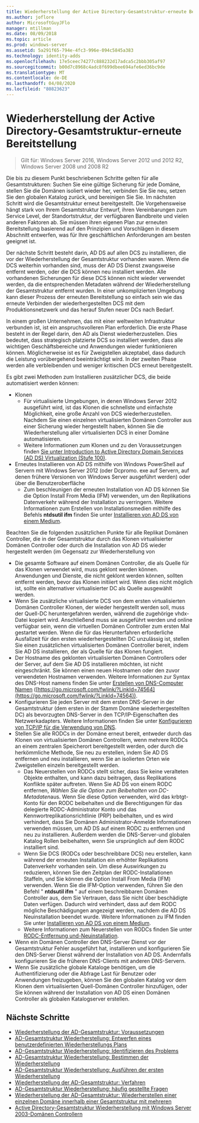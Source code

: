```yaml
---
title: Wiederherstellung der Active Directory-Gesamtstruktur-erneute Bereitstellung
ms.author: joflore
author: MicrosoftGuyJFlo
manager: mtillman
ms.date: 08/09/2018
ms.topic: article
ms.prod: windows-server
ms.assetid: 5a291f65-794e-4fc3-996e-094c5845a383
ms.technology: identity-adds
ms.openlocfilehash: 17e5ceec74277c888232d17adca5c2bbb305af97
ms.sourcegitcommit: b00d7c8968c4adc8f699dbee694afe6ed36bc9de
ms.translationtype: MT
ms.contentlocale: de-DE
ms.lasthandoff: 04/08/2020
ms.locfileid: "80823623"
---
```

# <a name="ad-forest-recovery---redeploy-remaining-dcs"></a>Wiederherstellung der Active Directory-Gesamtstruktur-erneute Bereitstellung

>Gilt für: Windows Server 2016, Windows Server 2012 und 2012 R2, Windows Server 2008 und 2008 R2

Die bis zu diesem Punkt beschriebenen Schritte gelten für alle Gesamtstrukturen: Suchen Sie eine gültige Sicherung für jede Domäne, stellen Sie die Domänen isoliert wieder her, verbinden Sie Sie neu, setzen Sie den globalen Katalog zurück, und bereinigen Sie Sie. Im nächsten Schritt wird die Gesamtstruktur erneut bereitgestellt. Die Vorgehensweise hängt stark von Ihrem Gesamtstruktur Entwurf, ihren Vereinbarungen zum Service Level, der Standortstruktur, der verfügbaren Bandbreite und vielen anderen Faktoren ab. Sie müssen ihren eigenen Plan zur erneuten Bereitstellung basierend auf den Prinzipien und Vorschlägen in diesem Abschnitt entwerfen, was für Ihre geschäftlichen Anforderungen am besten geeignet ist.  
  
Der nächste Schritt besteht darin, AD DS auf allen DCS zu installieren, die vor der Wiederherstellung der Gesamtstruktur vorhanden waren. Wenn die DCS weiterhin vorhanden sind, muss der AD DS Dienst zwangsweise entfernt werden, oder die DCS können neu installiert werden. Alle vorhandenen Sicherungen für diese DCS können nicht wieder verwendet werden, da die entsprechenden Metadaten während der Wiederherstellung der Gesamtstruktur entfernt wurden. In einer unkomplizierten Umgebung kann dieser Prozess der erneuten Bereitstellung so einfach sein wie das erneute Verbinden der wiederhergestellten DCS mit dem Produktionsnetzwerk und das herauf Stufen neuer DCs nach Bedarf.  
  
In einem großen Unternehmen, das mit einer weltweiten Infrastruktur verbunden ist, ist ein anspruchsvolleren Plan erforderlich. Die erste Phase besteht in der Regel darin, den AD als Dienst wiederherzustellen. Dies bedeutet, dass strategisch platzierte DCS so installiert werden, dass alle wichtigen Geschäftsbereiche und Anwendungen wieder funktionieren können. Möglicherweise ist es für Zweigstellen akzeptabel, dass dadurch die Leistung vorübergehend beeinträchtigt wird. In der zweiten Phase werden alle verbleibenden und weniger kritischen DCS erneut bereitgestellt.  
  
 Es gibt zwei Methoden zum Installieren zusätzlicher DCS, die beide automatisiert werden können:  
  
- Klonen  
   - Für virtualisierte Umgebungen, in denen Windows Server 2012 ausgeführt wird, ist das Klonen die schnellste und einfachste Möglichkeit, eine große Anzahl von DCS wiederherzustellen. Nachdem Sie einen einzelnen virtualisierten Domänen Controller aus einer Sicherung wieder hergestellt haben, können Sie die Wiederherstellung aller virtualisierten DCS in einer Domäne automatisieren.  
   - Weitere Informationen zum Klonen und zu den Voraussetzungen finden [Sie unter Introduction to Active Directory Domain Services (AD DS) Virtualization (Stufe 100)](https://technet.microsoft.com/library/hh831734.aspx).  
- Erneutes Installieren von AD DS mithilfe von Windows PowerShell auf Servern mit Windows Server 2012 (oder Dcpromo. exe auf Servern, auf denen frühere Versionen von Windows Server ausgeführt werden) oder über die Benutzeroberfläche  
   - Zum beschleunigen der erneuten Installation von AD DS können Sie die Option Install From Media (IFM) verwenden, um den Replikations Datenverkehr während der Installation zu verringern. Weitere Informationen zum Erstellen von Installationsmedien mithilfe des Befehls **ntdsutil ifm** finden Sie unter [Installieren von AD DS von einem Medium](https://technet.microsoft.com/library/cc770654\(WS.10\).aspx).  

Beachten Sie die folgenden zusätzlichen Punkte für alle Replikat Domänen Controller, die in der Gesamtstruktur durch das Klonen virtualisierter Domänen Controller oder durch die Installation von AD DS wieder hergestellt werden (im Gegensatz zur Wiederherstellung von  
  
- Die gesamte Software auf einem Domänen Controller, die als Quelle für das Klonen verwendet wird, muss geklont werden können. Anwendungen und Dienste, die nicht geklont werden können, sollten entfernt werden, bevor das Klonen initiiert wird. Wenn dies nicht möglich ist, sollte ein alternativer virtualisierter DC als Quelle ausgewählt werden.  
- Wenn Sie zusätzliche virtualisierte DCS von dem ersten virtualisierten Domänen Controller Klonen, der wieder hergestellt werden soll, muss der Quell-DC heruntergefahren werden, während die zugehörige vhdx-Datei kopiert wird. Anschließend muss sie ausgeführt werden und online verfügbar sein, wenn die virtuellen Domänen Controller zum ersten Mal gestartet werden. Wenn die für das Herunterfahren erforderliche Ausfallzeit für den ersten wiederhergestellten DC unzulässig ist, stellen Sie einen zusätzlichen virtualisierten Domänen Controller bereit, indem Sie AD DS installieren, der als Quelle für das Klonen fungiert.  
- Der Hostname des geklonten virtualisierten Domänen Controllers oder der Server, auf dem Sie AD DS installieren möchten, ist nicht eingeschränkt. Sie können einen neuen Hostnamen oder den zuvor verwendeten Hostnamen verwenden. Weitere Informationen zur Syntax des DNS-Host namens finden Sie unter [Erstellen von DNS-Computer Namen](https://technet.microsoft.com/library/cc785282.aspx) ([https://go.microsoft.com/fwlink/?LinkId=74564](https://go.microsoft.com/fwlink/?LinkId=74564)).  
- Konfigurieren Sie jeden Server mit dem ersten DNS-Server in der Gesamtstruktur (dem ersten in der Stamm Domäne wiederhergestellten DC) als bevorzugten DNS-Server in den TCP/IP-Eigenschaften des Netzwerkadapters. Weitere Informationen finden Sie unter [Konfigurieren von TCP/IP für die Verwendung von DNS](https://technet.microsoft.com/library/cc779282.aspx).  
- Stellen Sie alle RODCs in der Domäne erneut bereit, entweder durch das Klonen von virtualisierten Domänen Controllern, wenn mehrere RODCs an einem zentralen Speicherort bereitgestellt werden, oder durch die herkömmliche Methode, Sie neu zu erstellen, indem Sie AD DS entfernen und neu installieren, wenn Sie an isolierten Orten wie Zweigstellen einzeln bereitgestellt werden.  
   - Das Neuerstellen von RODCs stellt sicher, dass Sie keine veralteten Objekte enthalten, und kann dazu beitragen, dass Replikations Konflikte später auftreten. Wenn Sie AD DS von einem RODC entfernen, *Wählen Sie die Option zum Beibehalten von DC-Metadaten*aus. Wenn Sie diese Option verwenden, wird das krbtgt-Konto für den RODC beibehalten und die Berechtigungen für das delegierte RODC-Administrator Konto und das Kennwortreplikationsrichtlinie (PRP) beibehalten, und es wird verhindert, dass Sie Domänen Administrator-Anmelde Informationen verwenden müssen, um AD DS auf einem RODC zu entfernen und neu zu installieren. Außerdem werden die DNS-Server-und globalen Katalog Rollen beibehalten, wenn Sie ursprünglich auf dem RODC installiert sind.  
   - Wenn Sie DCS (RODCs oder beschreibbare DCS) neu erstellen, kann während der erneuten Installation ein erhöhter Replikations Datenverkehr vorhanden sein. Um diese Auswirkungen zu reduzieren, können Sie den Zeitplan der RODC-Installationen Staffeln, und Sie können die Option Install From Media (IFM) verwenden. Wenn Sie die IFM-Option verwenden, führen Sie den Befehl " **ntdsutil ifm** " auf einem beschreibbaren Domänen Controller aus, dem Sie Vertrauen, dass Sie nicht über beschädigte Daten verfügen. Dadurch wird verhindert, dass auf dem RODC mögliche Beschädigungen angezeigt werden, nachdem die AD DS Neuinstallation beendet wurde. Weitere Informationen zu IFM finden Sie unter [Installieren von AD DS von einem Medium](https://technet.microsoft.com/library/cc770654\(WS.10\).aspx).  
   - Weitere Informationen zum Neuerstellen von RODCs finden Sie unter [RODC-Entfernung und-Neuinstallation](https://technet.microsoft.com/library/cc835490\(WS.10\).aspx).  
- Wenn ein Domänen Controller den DNS-Server Dienst vor der Gesamtstruktur Fehler ausgeführt hat, installieren und konfigurieren Sie den DNS-Server Dienst während der Installation von AD DS. Andernfalls konfigurieren Sie die früheren DNS-Clients mit anderen DNS-Servern.  
- Wenn Sie zusätzliche globale Kataloge benötigen, um die Authentifizierung oder die Abfrage Last für Benutzer oder Anwendungen freizugeben, können Sie den globalen Katalog vor dem Klonen dem virtualisierten Quell-Domänen Controller hinzufügen, oder Sie können während der Installation von AD DS einen Domänen Controller als globalen Katalogserver erstellen.  
  
## <a name="next-steps"></a>Nächste Schritte

- [Wiederherstellung der AD-Gesamtstruktur: Voraussetzungen](AD-Forest-Recovery-Prerequisties.md)  
- [AD-Gesamtstruktur Wiederherstellung: Entwerfen eines benutzerdefinierten Wiederherstellungs Plans](AD-Forest-Recovery-Devising-a-Plan.md)  
- [AD-Gesamtstruktur Wiederherstellung: Identifizieren des Problems](AD-Forest-Recovery-Identify-the-Problem.md)
- [AD-Gesamtstruktur Wiederherstellung: Bestimmen der Wiederherstellung](AD-Forest-Recovery-Determine-how-to-Recover.md)
- [AD-Gesamtstruktur Wiederherstellung: Ausführen der ersten Wiederherstellung](AD-Forest-Recovery-Perform-initial-recovery.md)  
- [Wiederherstellung der AD-Gesamtstruktur: Verfahren](AD-Forest-Recovery-Procedures.md)  
- [AD-Gesamtstruktur Wiederherstellung: häufig gestellte Fragen](AD-Forest-Recovery-FAQ.md)  
- [Wiederherstellung der AD-Gesamtstruktur: Wiederherstellen einer einzelnen Domäne innerhalb einer Gesamtstruktur mit mehreren](AD-Forest-Recovery-Single-Domain-in-Multidomain-Recovery.md)  
- [Active Directory-Gesamtstruktur Wiederherstellung mit Windows Server 2003-Domänen Controllern](AD-Forest-Recovery-Windows-Server-2003.md)
